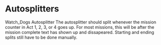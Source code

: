 # Autosplitters
Watch_Dogs Autosplitter
The autosplitter should split whenever the mission counter in Act 1, 2, 3, or 4 goes up. For most missions, this will be after the mission complete text has shown up and dissapeared.
Starting and ending splits still have to be done manually. 
